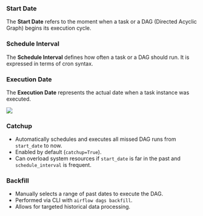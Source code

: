 ### Start Date

The **Start Date** refers to the moment when a task or a DAG (Directed Acyclic Graph) begins its execution cycle.

### Schedule Interval

The **Schedule Interval** defines how often a task or a DAG should run. It is expressed in terms of cron syntax.

### Execution Date

The **Execution Date** represents the actual date when a task instance was executed.

![](https://miro.medium.com/v2/resize:fit:1400/1*HtxgPgOIFxR3uhfkxePqOg.png)  

### Catchup
- Automatically schedules and executes all missed DAG runs from `start_date` to now.
- Enabled by default (`catchup=True`).
- Can overload system resources if `start_date` is far in the past and `schedule_interval` is frequent.

### Backfill
- Manually selects a range of past dates to execute the DAG.
- Performed via CLI with `airflow dags backfill`.
- Allows for targeted historical data processing.